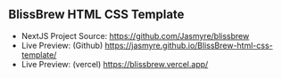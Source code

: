 ## BlissBrew HTML CSS Template

- NextJS Project Source: https://github.com/Jasmyre/blissbrew
- Live Preview: (Github) https://jasmyre.github.io/BlissBrew-html-css-template/
- Live Preview: (vercel) https://blissbrew.vercel.app/
